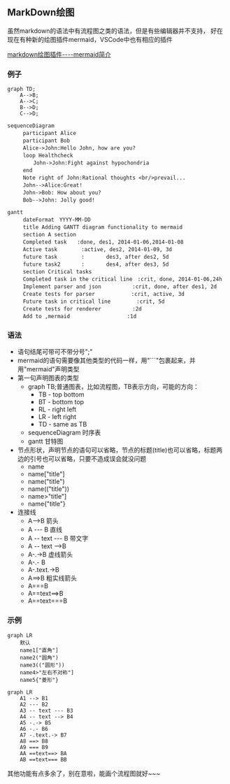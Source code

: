 ## MarkDown绘图
虽然markdown的语法中有流程图之类的语法，但是有些编辑器并不支持，
好在现在有种新的绘图插件mermaid，VSCode中也有相应的插件

[markdown绘图插件----mermaid简介](http://blog.csdn.net/wangyaninglm/article/details/52887045)

### 例子
```mermaid
graph TD;
    A-->B;
    A-->C;
    B-->D;
    C-->D;
```

```mermaid
sequenceDiagram
　　　participant Alice
　　　participant Bob
　　　Alice->John:Hello John, how are you?
　　　loop Healthcheck
　　　　　John->John:Fight against hypochondria
　　　end
　　　Note right of John:Rational thoughts <br/>prevail...
　　　John-->Alice:Great!
　　　John->Bob: How about you?
　　　Bob-->John: Jolly good!
```

```mermaid
gantt
　　　dateFormat　YYYY-MM-DD
　　　title Adding GANTT diagram functionality to mermaid
　　　section A section
　　　Completed task　　:done, des1, 2014-01-06,2014-01-08
　　　Active task 　　　　:active, des2, 2014-01-09, 3d
　　　future task 　　　　:　　　  des3, after des2, 5d
　　　future task2　　　　:　　　  des4, after des3, 5d
　　　section Critical tasks
　　　Completed task in the critical line　:crit, done, 2014-01-06,24h
　　　Implement parser and json　　　　　　:crit, done, after des1, 2d
　　　Create tests for parser　　　　　　　:crit, active, 3d
　　　Future task in critical line　　　　　:crit, 5d
　　　Create tests for renderer　　　　　　:2d
　　　Add to ,mermaid　　　　　　　　　　　:1d
```

### 语法
- 语句结尾可带可不带分号";"
- mermaid的语句需要像其他类型的代码一样，用"```"包裹起来，并用"mermaid"声明类型
- 第一句声明图表的类型
    - graph TB;普通图表，比如流程图，TB表示方向，可能的方向：
        - TB - top bottom 
        - BT - bottom top 
        - RL - right left 
        - LR - left right 
        - TD - same as TB
    - sequenceDiagram 时序表
    - gantt 甘特图
- 节点形状，声明节点的语句可以省略，节点的标题(title)也可以省略，标题两边的引号也可以省略，只要不造成误会就没问题
    - name
    - name["title"]
    - name("title")
    - name(("title"))
    - name>"title"]
    - name{"title"}
- 连接线
    - A-->B             箭头
    - A --- B           直线
    - A -- text --- B   带文字
    - A -- text -->B
    - A-.->B            虚线箭头
    - A-.- B
    - A-.text.->B
    - A==>B             粗实线箭头
    - A===B
    - A==text==>B
    - A==text===B

### 示例
```mermaid
graph LR
    默认
    name1["直角"]
    name2("圆角")
    name3(("圆形"))
    name4>"左右不对称"]
    name5{"菱形"}
```

```mermaid
graph LR
    A1 --> B1
    A2 --- B2
    A3 -- text --- B3
    A4 -- text --> B4
    A5 -.-> B5
    A6 -.- B6
    A7 -.text.-> B7
    A8 ==> B8
    A9 === B9
    AA ==text==> BA
    AB ==text=== BB
```


其他功能有点多余了，别在意啦，能画个流程图就好~~~